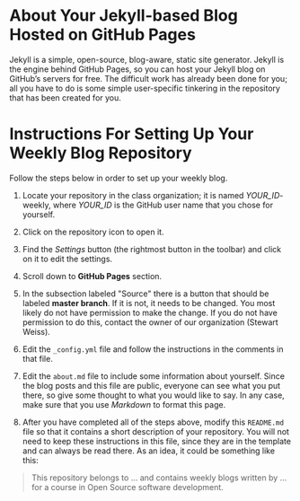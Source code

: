 # About Your Jekyll-based Blog Hosted on GitHub Pages

Jekyll is a simple, open-source, blog-aware, static site generator.
Jekyll is the engine behind GitHub Pages, so you can host your 
Jekyll blog on GitHub’s servers for free. The difficult work has
already been done for you; all you have to do is some simple
user-specific tinkering in the repository that has been created for
you.

# Instructions For Setting Up Your Weekly Blog Repository

Follow the steps below in order to set up your weekly blog.

1. Locate your repository in the class organization; 
it is named *YOUR_ID*-weekly, where *YOUR_ID* is the GitHub user name that you
chose for yourself. 

2. Click on the repository icon to open it.

3. Find the *Settings* button (the rightmost button in the toolbar)
and click on it to edit the settings.

4. Scroll down to **GitHub Pages** section.

5. In the subsection labeled "Source" there is a button that should be labeled
   **master branch**. If it is not, it needs to be changed. You most likely do 
   not have permission to make the change. 
   If you do not have permission to do this, contact the owner of our
   organization (Stewart Weiss).
    
6. Edit the `_config.yml` file and follow the instructions in the comments in that file.

7. Edit the `about.md` file to include some information about yourself. Since the
blog posts and this file are public, everyone can see what you put there, so 
give some thought to what you would like to say.
In any case, make sure that you use *Markdown* to format this page. 

8. After you have completed all of the steps above, modify this `README.md` file
so that it contains a short description of your repository. 
You will not need to keep these instructions in this file, since they 
are in the template and can always be read there. As an idea, it could be something
like this:

> This repository belongs to ... and contains weekly blogs written by ...
> for a course in Open Source software development.

